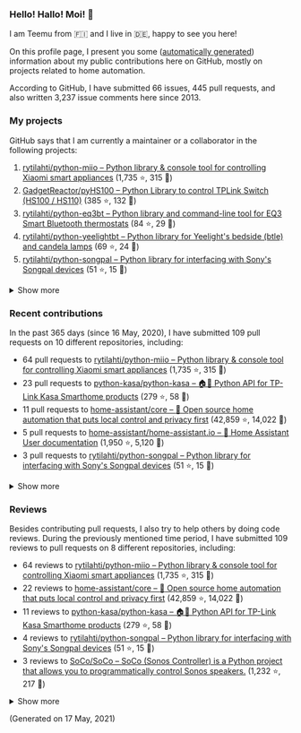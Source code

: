 
<!-- {'rateLimit': {'cost': 1, 'remaining': 4998, 'resetAt': '2021-05-17T04:27:30Z'}, 'user': {'twitterUsername': None, 'createdAt': '2013-02-26T14:57:51Z', 'commitComments': {'totalCount': 27}, 'issueComments': {'totalCount': 3237}, 'issues': {'totalCount': 66}, 'pullRequests': {'totalCount': 445}, 'contributionsCollection': {'totalCommitContributions': 182, 'totalIssueContributions': 11, 'totalPullRequestContributions': 109, 'totalPullRequestReviewContributions': 109, 'totalRepositoriesWithContributedCommits': 10, 'totalRepositoriesWithContributedPullRequestReviews': 8, 'totalRepositoriesWithContributedPullRequests': 8, 'startedAt': '2020-05-16T22:00:00Z', 'endedAt': '2021-05-17T21:59:59Z', 'totalRepositoriesWithContributedIssues': 4, 'repositoryContributions': {'totalCount': 2}, 'pullRequestContributions': {'totalCount': 109}, 'pullRequestContributionsByRepository': [{'contributions': {'totalCount': 64}, 'repository': {'nameWithOwner': 'rytilahti/python-miio', 'url': 'https://github.com/rytilahti/python-miio', 'stargazerCount': 1735, 'description': 'Python library & console tool for controlling Xiaomi smart appliances', 'forkCount': 315}}, {'contributions': {'totalCount': 23}, 'repository': {'nameWithOwner': 'python-kasa/python-kasa', 'url': 'https://github.com/python-kasa/python-kasa', 'stargazerCount': 279, 'description': '🏠🤖 Python API for TP-Link Kasa Smarthome products', 'forkCount': 58}}, {'contributions': {'totalCount': 11}, 'repository': {'nameWithOwner': 'home-assistant/core', 'url': 'https://github.com/home-assistant/core', 'stargazerCount': 42859, 'description': ':house_with_garden: Open source home automation that puts local control and privacy first', 'forkCount': 14022}}, {'contributions': {'totalCount': 5}, 'repository': {'nameWithOwner': 'home-assistant/home-assistant.io', 'url': 'https://github.com/home-assistant/home-assistant.io', 'stargazerCount': 1950, 'description': ':blue_book: Home Assistant User documentation', 'forkCount': 5120}}, {'contributions': {'totalCount': 3}, 'repository': {'nameWithOwner': 'rytilahti/python-songpal', 'url': 'https://github.com/rytilahti/python-songpal', 'stargazerCount': 51, 'description': "Python library for interfacing with Sony's Songpal devices", 'forkCount': 15}}, {'contributions': {'totalCount': 1}, 'repository': {'nameWithOwner': 'SoCo/SoCo', 'url': 'https://github.com/SoCo/SoCo', 'stargazerCount': 1232, 'description': 'SoCo (Sonos Controller) is a Python project that allows you to programmatically control Sonos speakers.', 'forkCount': 217}}, {'contributions': {'totalCount': 1}, 'repository': {'nameWithOwner': 'GadgetReactor/pyHS100', 'url': 'https://github.com/GadgetReactor/pyHS100', 'stargazerCount': 385, 'description': 'Python Library to control TPLink Switch (HS100 / HS110)', 'forkCount': 132}}, {'contributions': {'totalCount': 1}, 'repository': {'nameWithOwner': 'altdesktop/python-dbus-next', 'url': 'https://github.com/altdesktop/python-dbus-next', 'stargazerCount': 103, 'description': '🚌 The next great DBus library for Python with asyncio support', 'forkCount': 31}}], 'issueContributions': {'totalCount': 11}, 'pullRequestReviewContributionsByRepository': [{'contributions': {'totalCount': 64}, 'repository': {'description': 'Python library & console tool for controlling Xiaomi smart appliances', 'nameWithOwner': 'rytilahti/python-miio', 'url': 'https://github.com/rytilahti/python-miio', 'stargazerCount': 1735, 'forkCount': 315}}, {'contributions': {'totalCount': 22}, 'repository': {'description': ':house_with_garden: Open source home automation that puts local control and privacy first', 'nameWithOwner': 'home-assistant/core', 'url': 'https://github.com/home-assistant/core', 'stargazerCount': 42859, 'forkCount': 14022}}, {'contributions': {'totalCount': 11}, 'repository': {'description': '🏠🤖 Python API for TP-Link Kasa Smarthome products', 'nameWithOwner': 'python-kasa/python-kasa', 'url': 'https://github.com/python-kasa/python-kasa', 'stargazerCount': 279, 'forkCount': 58}}, {'contributions': {'totalCount': 4}, 'repository': {'description': "Python library for interfacing with Sony's Songpal devices", 'nameWithOwner': 'rytilahti/python-songpal', 'url': 'https://github.com/rytilahti/python-songpal', 'stargazerCount': 51, 'forkCount': 15}}, {'contributions': {'totalCount': 3}, 'repository': {'description': 'SoCo (Sonos Controller) is a Python project that allows you to programmatically control Sonos speakers.', 'nameWithOwner': 'SoCo/SoCo', 'url': 'https://github.com/SoCo/SoCo', 'stargazerCount': 1232, 'forkCount': 217}}, {'contributions': {'totalCount': 2}, 'repository': {'description': 'Developers website for Home Assistant.', 'nameWithOwner': 'home-assistant/developers.home-assistant', 'url': 'https://github.com/home-assistant/developers.home-assistant', 'stargazerCount': 82, 'forkCount': 382}}, {'contributions': {'totalCount': 2}, 'repository': {'description': 'Python library and command-line tool for EQ3 Smart Bluetooth thermostats', 'nameWithOwner': 'rytilahti/python-eq3bt', 'url': 'https://github.com/rytilahti/python-eq3bt', 'stargazerCount': 84, 'forkCount': 29}}, {'contributions': {'totalCount': 1}, 'repository': {'description': '🏠🤖 Python API for TP-Link Kasa Smarthome products', 'nameWithOwner': 'rytilahti/python-kasa', 'url': 'https://github.com/rytilahti/python-kasa', 'stargazerCount': 1, 'forkCount': 2}}]}, 'followers': {'totalCount': 90}, 'repositories': {'nodes': [{'description': 'Python library & console tool for controlling Xiaomi smart appliances', 'stargazerCount': 1735, 'name': 'python-miio', 'nameWithOwner': 'rytilahti/python-miio', 'forkCount': 315, 'url': 'https://github.com/rytilahti/python-miio'}, {'description': 'Python Library to control TPLink Switch (HS100 / HS110)', 'stargazerCount': 385, 'name': 'pyHS100', 'nameWithOwner': 'GadgetReactor/pyHS100', 'forkCount': 132, 'url': 'https://github.com/GadgetReactor/pyHS100'}, {'description': 'Python library and command-line tool for EQ3 Smart Bluetooth thermostats', 'stargazerCount': 84, 'name': 'python-eq3bt', 'nameWithOwner': 'rytilahti/python-eq3bt', 'forkCount': 29, 'url': 'https://github.com/rytilahti/python-eq3bt'}, {'description': "Python library for Yeelight's bedside (btle) and candela lamps", 'stargazerCount': 69, 'name': 'python-yeelightbt', 'nameWithOwner': 'rytilahti/python-yeelightbt', 'forkCount': 24, 'url': 'https://github.com/rytilahti/python-yeelightbt'}, {'description': "Python library for interfacing with Sony's Songpal devices", 'stargazerCount': 51, 'name': 'python-songpal', 'nameWithOwner': 'rytilahti/python-songpal', 'forkCount': 15, 'url': 'https://github.com/rytilahti/python-songpal'}, {'description': 'Python library for accessing ubus over JSON-RPC', 'stargazerCount': 11, 'name': 'python-ubus', 'nameWithOwner': 'rytilahti/python-ubus', 'forkCount': 10, 'url': 'https://github.com/rytilahti/python-ubus'}, {'description': 'Control your Home Assistant media players from your desktop using MPRIS', 'stargazerCount': 9, 'name': 'homeassistant-mpris-bridge', 'nameWithOwner': 'rytilahti/homeassistant-mpris-bridge', 'forkCount': 0, 'url': 'https://github.com/rytilahti/homeassistant-mpris-bridge'}, {'description': 'UPnP Availability sensor for Home Assistant', 'stargazerCount': 6, 'name': 'homeassistant-upnp-availability', 'nameWithOwner': 'rytilahti/homeassistant-upnp-availability', 'forkCount': 2, 'url': 'https://github.com/rytilahti/homeassistant-upnp-availability'}, {'description': 'Everything you ever wanted to know about caching resolvers but were afraid to ask', 'stargazerCount': 4, 'name': 'ripe-hackathon-dns-caching', 'nameWithOwner': 'DNS-OARC/ripe-hackathon-dns-caching', 'forkCount': 2, 'url': 'https://github.com/DNS-OARC/ripe-hackathon-dns-caching'}, {'description': 'Python interface for intel_nuc_led kernel driver', 'stargazerCount': 2, 'name': 'python-nucled', 'nameWithOwner': 'rytilahti/python-nucled', 'forkCount': 1, 'url': 'https://github.com/rytilahti/python-nucled'}, {'description': 'Login script for the internet access in the accomodation facitilities of Ruhr-Universität Bochum', 'stargazerCount': 1, 'name': 'rub-login', 'nameWithOwner': 'rytilahti/rub-login', 'forkCount': 0, 'url': 'https://github.com/rytilahti/rub-login'}, {'description': None, 'stargazerCount': 0, 'name': 'rytilahti', 'nameWithOwner': 'rytilahti/rytilahti', 'forkCount': 0, 'url': 'https://github.com/rytilahti/rytilahti'}]}, 'organizations': {'nodes': [{'url': 'https://github.com/home-assistant', 'viewerIsAMember': True, 'name': 'Home Assistant'}, {'url': 'https://github.com/python-kasa', 'viewerIsAMember': True, 'name': 'python-kasa'}]}}} -->
### Hello! Hallo! Moi! 👋

I am Teemu from 🇫🇮 and I live in 🇩🇪, happy to see you here!

On this profile page, I present you some ([automatically generated](https://github.com/rytilahti/rytilahti)) information about my public contributions here on GitHub, 
mostly on projects related to home automation.

According to GitHub, I have submitted 66 issues, 445 pull requests,
and also written 3,237 issue comments here since 2013.


### My projects

GitHub says that I am currently a maintainer or a collaborator in the following projects:

1. [rytilahti/python-miio – Python library & console tool for controlling Xiaomi smart appliances](https://github.com/rytilahti/python-miio) (1,735 ⭐️, 315 🍴)
2. [GadgetReactor/pyHS100 – Python Library to control TPLink Switch (HS100 / HS110)](https://github.com/GadgetReactor/pyHS100) (385 ⭐️, 132 🍴)
3. [rytilahti/python-eq3bt – Python library and command-line tool for EQ3 Smart Bluetooth thermostats](https://github.com/rytilahti/python-eq3bt) (84 ⭐️, 29 🍴)
4. [rytilahti/python-yeelightbt – Python library for Yeelight's bedside (btle) and candela lamps](https://github.com/rytilahti/python-yeelightbt) (69 ⭐️, 24 🍴)
5. [rytilahti/python-songpal – Python library for interfacing with Sony's Songpal devices](https://github.com/rytilahti/python-songpal) (51 ⭐️, 15 🍴)

<details><summary>Show more</summary><p>

6. [rytilahti/python-ubus – Python library for accessing ubus over JSON-RPC](https://github.com/rytilahti/python-ubus) (11 ⭐️, 10 🍴)
7. [rytilahti/homeassistant-mpris-bridge – Control your Home Assistant media players from your desktop using MPRIS](https://github.com/rytilahti/homeassistant-mpris-bridge) (9 ⭐️, 0 🍴)
8. [rytilahti/homeassistant-upnp-availability – UPnP Availability sensor for Home Assistant](https://github.com/rytilahti/homeassistant-upnp-availability) (6 ⭐️, 2 🍴)
9. [DNS-OARC/ripe-hackathon-dns-caching – Everything you ever wanted to know about caching resolvers but were afraid to ask](https://github.com/DNS-OARC/ripe-hackathon-dns-caching) (4 ⭐️, 2 🍴)
10. [rytilahti/python-nucled – Python interface for intel_nuc_led kernel driver](https://github.com/rytilahti/python-nucled) (2 ⭐️, 1 🍴)
11. [rytilahti/rub-login – Login script for the internet access in the accomodation facitilities of Ruhr-Universität Bochum](https://github.com/rytilahti/rub-login) (1 ⭐️, 0 🍴)
</p></details>

### Recent contributions

In the past 365 days (since 16 May, 2020), I have submitted 109 pull requests on 10 different repositories, including:
* 64 pull requests to [rytilahti/python-miio – Python library & console tool for controlling Xiaomi smart appliances](https://github.com/rytilahti/python-miio) (1,735 ⭐️, 315 🍴)
* 23 pull requests to [python-kasa/python-kasa – 🏠🤖 Python API for TP-Link Kasa Smarthome products](https://github.com/python-kasa/python-kasa) (279 ⭐️, 58 🍴)
* 11 pull requests to [home-assistant/core – :house_with_garden: Open source home automation that puts local control and privacy first](https://github.com/home-assistant/core) (42,859 ⭐️, 14,022 🍴)
* 5 pull requests to [home-assistant/home-assistant.io – :blue_book: Home Assistant User documentation](https://github.com/home-assistant/home-assistant.io) (1,950 ⭐️, 5,120 🍴)
* 3 pull requests to [rytilahti/python-songpal – Python library for interfacing with Sony's Songpal devices](https://github.com/rytilahti/python-songpal) (51 ⭐️, 15 🍴)

<details><summary>Show more</summary><p>

* 1 pull requests to [SoCo/SoCo – SoCo (Sonos Controller) is a Python project that allows you to programmatically control Sonos speakers.](https://github.com/SoCo/SoCo) (1,232 ⭐️, 217 🍴)
* 1 pull requests to [GadgetReactor/pyHS100 – Python Library to control TPLink Switch (HS100 / HS110)](https://github.com/GadgetReactor/pyHS100) (385 ⭐️, 132 🍴)
* 1 pull requests to [altdesktop/python-dbus-next – 🚌 The next great DBus library for Python with asyncio support](https://github.com/altdesktop/python-dbus-next) (103 ⭐️, 31 🍴)
</p></details>


### Reviews

Besides contributing pull requests, I also try to help others by doing code reviews.
During the previously mentioned time period, I have submitted 109 reviews to pull requests on 8 different repositories, including:
* 64 reviews to [rytilahti/python-miio – Python library & console tool for controlling Xiaomi smart appliances](https://github.com/rytilahti/python-miio) (1,735 ⭐️, 315 🍴)
* 22 reviews to [home-assistant/core – :house_with_garden: Open source home automation that puts local control and privacy first](https://github.com/home-assistant/core) (42,859 ⭐️, 14,022 🍴)
* 11 reviews to [python-kasa/python-kasa – 🏠🤖 Python API for TP-Link Kasa Smarthome products](https://github.com/python-kasa/python-kasa) (279 ⭐️, 58 🍴)
* 4 reviews to [rytilahti/python-songpal – Python library for interfacing with Sony's Songpal devices](https://github.com/rytilahti/python-songpal) (51 ⭐️, 15 🍴)
* 3 reviews to [SoCo/SoCo – SoCo (Sonos Controller) is a Python project that allows you to programmatically control Sonos speakers.](https://github.com/SoCo/SoCo) (1,232 ⭐️, 217 🍴)

<details><summary>Show more</summary><p>

* 2 reviews to [home-assistant/developers.home-assistant – Developers website for Home Assistant.](https://github.com/home-assistant/developers.home-assistant) (82 ⭐️, 382 🍴)
* 2 reviews to [rytilahti/python-eq3bt – Python library and command-line tool for EQ3 Smart Bluetooth thermostats](https://github.com/rytilahti/python-eq3bt) (84 ⭐️, 29 🍴)
* 1 reviews to [rytilahti/python-kasa – 🏠🤖 Python API for TP-Link Kasa Smarthome products](https://github.com/rytilahti/python-kasa) (1 ⭐️, 2 🍴)
</p></details>

(Generated on 17 May, 2021)
